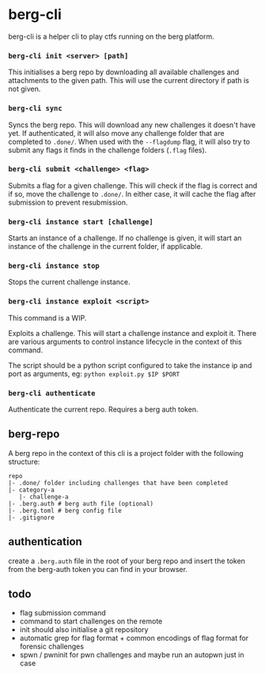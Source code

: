 # berg-cli

berg-cli is a helper cli to play ctfs running on the berg platform.


### **`berg-cli init <server> [path]`**

This initialises a berg repo by downloading all available challenges and attachments to the given path. This will use the current directory if path is not given.

### **`berg-cli sync`**

Syncs the berg repo. This will download any new challenges it doesn't have yet.
If authenticated, it will also move any challenge folder that are completed to `.done/`. When used with the `--flagdump` flag, it will also try to submit any flags it finds in the challenge folders (`.flag` files).

### **`berg-cli submit <challenge> <flag>`**

Submits a flag for a given challenge. This will check if the flag is correct and if so, move the challenge to `.done/`.
In either case, it will cache the flag after submission to prevent resubmission.

### **`berg-cli instance start [challenge]`**

Starts an instance of a challenge. If no challenge is given, it will start an instance of the challenge in the current folder, if applicable.

### **`berg-cli instance stop`**

Stops the current challenge instance.

### **`berg-cli instance exploit <script>`**

This command is a WIP.

Exploits a challenge. This will start a challenge instance and exploit it.
There are various arguments to control instance lifecycle in the context of this command.

The script should be a python script configured to take the instance ip and port as arguments, eg: `python exploit.py $IP $PORT`

### **`berg-cli authenticate`**

Authenticate the current repo. Requires a berg auth token.

## berg-repo

A berg repo in the context of this cli is a project folder with the following structure:

```
repo
|- .done/ folder including challenges that have been completed
|- category-a
   |- challenge-a
|- .berg.auth # berg auth file (optional)
|- .berg.toml # berg config file
|- .gitignore
```

## authentication

create a `.berg.auth` file in the root of your berg repo and insert the token from the berg-auth token you can find in your browser.

## todo

- flag submission command
- command to start challenges on the remote
- init should also initialise a git repository
- automatic grep for flag format + common encodings of flag format for forensic challenges
- spwn / pwninit for pwn challenges and maybe run an autopwn just in case
